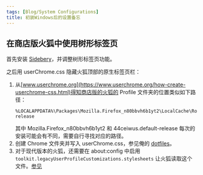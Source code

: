 ```yaml
---
tags: [Blog/System Configurations]
title: 初装Windows后的设置备忘
---
```


## 在商店版火狐中使用树形标签页

首先安装 [Sidebery](https://addons.mozilla.org/en-US/firefox/addon/sidebery/)，并调整树形标签页功能。

之后用 userChrome.css 隐藏火狐顶部的原生标签页栏：
1. 从[www.userchrome.org](https://www.userchrome.org/how-create-userchrome-css.html)得知商店版的火狐的 Profile 文件夹的位置类似如下路径：
   ```
   %LOCALAPPDATA%\Packages\Mozilla.Firefox_n80bbvh6b1yt2\LocalCache\Roaming\Mozilla\Firefox\Profiles\44ceiwus.default-release
   ```
   其中 Mozilla.Firefox_n80bbvh6b1yt2 和 44ceiwus.default-release 每次的安装可能会有不同，需要自行寻找对应的路径。
2. 创建 Chrome 文件夹并写入 userChrome.css，参见俺的 [dotfiles](https://github.com/escape0707/dotfiles/tree/main/private_dot_mozilla/private_firefox/chrome)。
3. 对于现代版本的火狐，还需要在 about:config 中启用 `toolkit.legacyUserProfileCustomizations.stylesheets` 让火狐读取这个文件。[参见](https://www.userchrome.org/how-create-userchrome-css.html#aboutconfig)